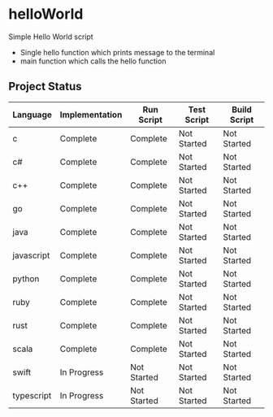 # helloWorld

Simple Hello World script
- Single hello function which prints message to the terminal
- main function which calls the hello function

## Project Status
| Language | Implementation | Run Script | Test Script | Build Script |
| --- | --- | --- | --- | --- |
| c | Complete | Complete | Not Started | Not Started |
| c# | Complete | Complete | Not Started | Not Started |
| c++ | Complete | Complete | Not Started | Not Started |
| go | Complete | Complete | Not Started | Not Started |
| java | Complete | Complete | Not Started | Not Started |
| javascript | Complete | Complete | Not Started | Not Started |
| python | Complete | Complete | Not Started | Not Started |
| ruby | Complete | Complete | Not Started | Not Started |
| rust | Complete | Complete | Not Started | Not Started |
| scala | Complete | Complete | Not Started | Not Started |
| swift | In Progress | Not Started | Not Started | Not Started |
| typescript | In Progress | Not Started | Not Started | Not Started |